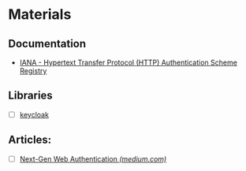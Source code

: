 # Materials

## Documentation
- [IANA - Hypertext Transfer Protocol (HTTP) Authentication Scheme Registry](https://www.iana.org/assignments/http-authschemes/http-authschemes.xhtml)

## Libraries
- [ ] [keycloak](https://github.com/keycloak/keycloak)


## Articles:
- [ ] [Next-Gen Web Authentication _(medium.com)_](https://medium.com/@vladimir.prus/next-gen-web-authentication-59f487ea340)

